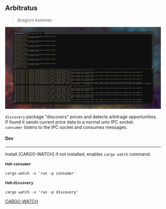 ## Arbitratus

> Aragorn kommer.

![terminal_spit](./docs/img/arbi.png)

`discovery` package "discovers" prices and detects arbitrage opportunities.   
If found it sends current price data to a normal unix IPC socket.  
`consumer` listens to the IPC socket and consumes messages.  


#### Dev
---

Install [CARGO-WATCH] if not installed, enables `cargo watch` command.

**run `consumer`**
```
cargo watch -x 'run -p consumer'
```

**run `discovery`**
```
cargo watch -x 'run -p discovery'
```


[CARGO-WATCH](https://github.com/watchexec/cargo-watch)


